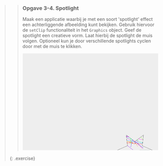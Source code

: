 >> ### Opgave 3-4. Spotlight
>>
>> Maak een applicatie waarbij je met een soort 'spotlight' effect een achterliggende afbeelding kunt bekijken. Gebruik hiervoor de `setClip` functionaliteit in het `Graphics` object. Geef de spotlight een creatieve vorm. Laat hierbij de spotlight de muis volgen. Optioneel kun je door verschillende spotlights cyclen door met de muis te klikken.
>>
>> ![moon](images/week03/clip.gif)
>>
>{: .exercise}
